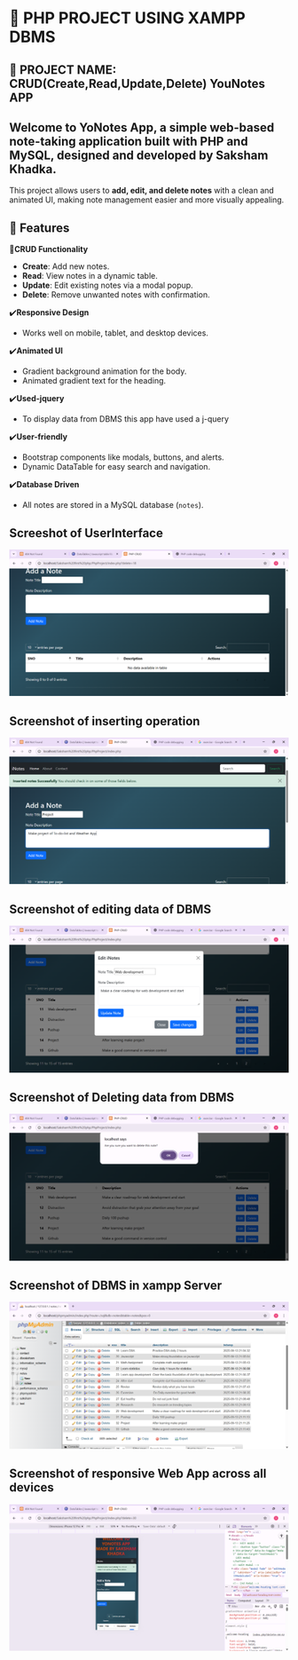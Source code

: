 # :movie_camera: PHP PROJECT USING XAMPP DBMS 
## :floppy_disk: PROJECT NAME: CRUD(Create,Read,Update,Delete) YouNotes APP 

##  Welcome to **YoNotes App**, a simple web-based note-taking application built with PHP and MySQL, designed and developed by **Saksham Khadka**.  

This project allows users to **add, edit, and delete notes** with a clean and animated UI, making note management easier and more visually appealing.

## 🎨 Features

 :electric_plug:**CRUD Functionality** 
  - **Create**: Add new notes.
  - **Read**: View notes in a dynamic table.
  - **Update**: Edit existing notes via a modal popup.
  - **Delete**: Remove unwanted notes with confirmation.

:heavy_check_mark:**Responsive Design**
  - Works well on mobile, tablet, and desktop devices.

:heavy_check_mark:**Animated UI**
  - Gradient background animation for the body.
  - Animated gradient text for the heading.

 :heavy_check_mark:**Used-jquery**
  - To display data from DBMS this app have used a j-query

 :heavy_check_mark:**User-friendly**
  - Bootstrap components like modals, buttons, and alerts.
  - Dynamic DataTable for easy search and navigation.

:heavy_check_mark:**Database Driven**
  - All notes are stored in a MySQL database (`notes`).
 ## Screeshot of UserInterface
![image alt](https://github.com/Sakshamkhadka7/PHP_DBMS_CRUD_PROJECT/blob/937105e8808d118a052f4067f6d01467cb1fed5b/CRUD1.png)

## Screenshot of inserting operation
![image alt](https://github.com/Sakshamkhadka7/PHP_DBMS_CRUD_PROJECT/blob/937105e8808d118a052f4067f6d01467cb1fed5b/CRUD2.png)

## Screenshot of editing data of DBMS
![image alt](https://github.com/Sakshamkhadka7/PHP_DBMS_CRUD_PROJECT/blob/937105e8808d118a052f4067f6d01467cb1fed5b/CRUD3.png)

## Screenshot of Deleting data from DBMS
![image alt](https://github.com/Sakshamkhadka7/PHP_DBMS_CRUD_PROJECT/blob/937105e8808d118a052f4067f6d01467cb1fed5b/CRUD4.png)

## Screenshot of DBMS in xampp Server
![image alt](https://github.com/Sakshamkhadka7/PHP_DBMS_CRUD_PROJECT/blob/937105e8808d118a052f4067f6d01467cb1fed5b/CRUD6.png)

## Screenshot of responsive Web App across all devices
![image alt](https://github.com/Sakshamkhadka7/PHP_DBMS_CRUD_PROJECT/blob/937105e8808d118a052f4067f6d01467cb1fed5b/CRUD8.png)



